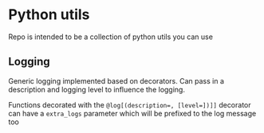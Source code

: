 # Python utils

Repo is intended to be a collection of python utils you can use

## Logging

Generic logging implemented based on decorators. Can pass in a description and logging level to influence the logging.

Functions decorated with the `@log[(description=, [level=])]]` decorator can have a `extra_logs` parameter which will be prefixed to the log message too

